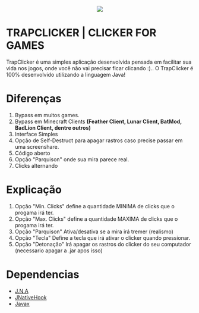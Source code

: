 
<p align="center">
  <img src="https://i.imgur.com/nZPXqUL.png" />
</p>

# **TRAPCLICKER | CLICKER FOR GAMES**



TrapClicker é uma simples aplicação desenvolvida pensada em facilitar sua vida nos jogos, onde você não vai precisar ficar clicando :).. O TrapClicker é 100% desenvolvido utilizando a linguagem Java!

# Diferenças

1. Bypass em muitos games.
2. Bypass em Minecraft Clients **(Feather Client, Lunar Client, BatMod, BadLion Client, dentre outros)** 
3. Interface Simples
4. Opção de Self-Destruct para apagar rastros caso precise passar em uma screenshare.
5. Código aberto
6. Opção "Parquison" onde sua mira parece real.
7. Clicks alternando

# Explicação

1. Opção "Min. Clicks" define a quantidade MINIMA de clicks que o progama irá ter.
2. Opção "Max. Clicks" define a quantidade MAXIMA de clicks que o progama irá ter.
3. Opção "Parquison" Ativa/desativa se a mira irá tremer (realismo)
4. Opção "Tecla" Define a tecla que irá ativar o clicker quando pressionar.
5. Opção "Detonação" Irá apagar os rastros do clicker do seu computador (necessario apagar a .jar apos isso)


# Dependencias

* [J.N.A](https://mvnrepository.com/artifact/com.sun.jna/jna/3.0.9)
* [JNativeHook](https://jar-download.com/artifacts/com.1stleg/jnativehook/2.1.0/source-code)
* [Javax](http://www.java2s.com/Code/Jar/j/Downloadjavaxjar.htm)
